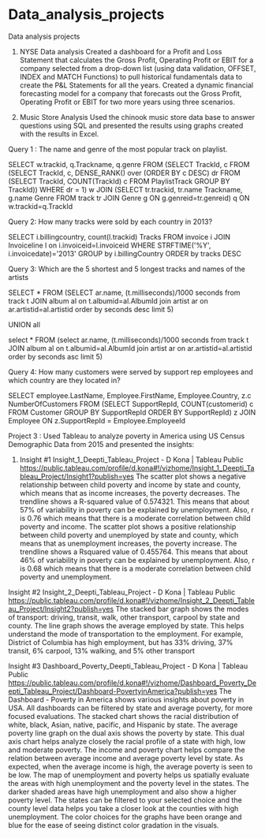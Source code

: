 # Data_analysis_projects
Data analysis projects

1. NYSE Data analysis
Created a dashboard for a Profit and Loss Statement that calculates the Gross Profit, Operating Profit or EBIT for a company selected from a drop-down list (using data validation, OFFSET, INDEX and MATCH Functions) to pull historical fundamentals data to create the P&L Statements for all the years. Created a dynamic financial forecasting model for a company that forecasts out the Gross Profit, Operating Profit or EBIT for two more years using three scenarios.

2. Music Store Analysis
Used the chinook music store data base to answer questions using SQL and presented the results using graphs created with the results in Excel. 

 Query 1 : The name and genre of the most popular track on playlist.
 
SELECT  w.trackid, q.Trackname, q.genre
FROM
(SELECT TrackId, c
FROM
(SELECT TrackId, c, DENSE_RANK() over (ORDER BY c DESC) dr
FROM 
(SELECT TrackId, COUNT(TrackId) c
FROM PlaylistTrack 
GROUP BY TrackId)) 
WHERE dr = 1) w
JOIN
(SELECT tr.trackid, tr.name Trackname, g.name Genre
FROM track tr
JOIN Genre g
ON g.genreid=tr.genreid) q
ON w.trackid=q.TrackId


Query 2: How many tracks were sold by each country in 2013?

SELECT i.billingcountry, count(l.trackid) Tracks
FROM invoice i
JOIN Invoiceline l
on i.invoiceid=l.invoiceid
WHERE STRFTIME('%Y', i.invoicedate)='2013'
GROUP by  i.billingCountry
ORDER by tracks DESC

Query 3: Which are the 5 shortest and 5 longest tracks and names of the artists

SELECT * FROM
(SELECT ar.name, (t.milliseconds)/1000 seconds
from track t
JOIN album al
on t.albumid=al.AlbumId
join artist ar
on ar.artistid=al.artistid
order by seconds desc
limit 5)

UNION all

select * FROM
(select ar.name, (t.milliseconds)/1000 seconds
from track t
JOIN album al
on t.albumid=al.AlbumId
join artist ar
on ar.artistid=al.artistid
order by seconds asc
limit 5)

Query 4: How many customers were served by support rep employees and which country are they located in?

SELECT
  employee.LastName,
  Employee.FirstName,
  Employee.Country,
  z.c NumberOfCustomers
FROM (SELECT
  SupportRepId,
  COUNT(customerid) c
FROM Customer
GROUP BY SupportRepId
ORDER BY SupportRepId) z
JOIN Employee
  ON z.SupportRepId = Employee.EmployeeId
  
Project 3 : Used Tableau to analyze poverty in America using US Census Demographic Data from 2015 and presented the insights: 

 1. Insight #1
Insight_1_Deepti_Tableau_Project - D Kona | Tableau Public
https://public.tableau.com/profile/d.kona#!/vizhome/Insight_1_Deepti_Tableau_Project/Insight1?publish=yes
The scatter plot shows a negative relationship between child poverty and income by state and county,
which means that as income increases, the poverty decreases. The trendline shows a R-squared value of
0.574321. This means that about 57% of variability in poverty can be explained by unemployment. Also,
r is 0.76 which means that there is a moderate correlation between child poverty and income.
The scatter plot shows a positive relationship between child poverty and unemployed by state and
county, which means that as unemployment increases, the poverty increase. The trendline shows a Rsquared value of 0.455764. This means that about 46% of variability in poverty can be explained by
unemployment. Also, r is 0.68 which means that there is a moderate correlation between child poverty
and unemployment.

Insight #2
Insight_2_Deepti_Tableau_Project - D Kona | Tableau Public
https://public.tableau.com/profile/d.kona#!/vizhome/Insight_2_Deepti_Tableau_Project/Insight2?publish=yes
The stacked bar graph shows the modes of transport: driving, transit, walk, other transport, carpool by
state and county. The line graph shows the average employed by state. This helps understand the mode
of transportation to the employment. For example, District of Columbia has high employment, but has
33% driving, 37% transit, 6% carpool, 13% walking, and 5% other transport

Insight #3
Dashboard_Poverty_Deepti_Tableau_Project - D Kona | Tableau Public
https://public.tableau.com/profile/d.kona#!/vizhome/Dashboard_Poverty_Deepti_Tableau_Project/Dashboard-PovertyinAmerica?publish=yes
The Dashboard - Poverty in America shows various insights about poverty in USA. All dashboards can be
filtered by state and average poverty, for more focused evaluations.
The stacked chart shows the racial distribution of white, black, Asian, native, pacific, and Hispanic by
state. The average poverty line graph on the dual axis shows the poverty by state. This dual axis chart
helps analyze closely the racial profile of a state with high, low and moderate poverty.
The income and poverty chart helps compare the relation between average income and average poverty
level by state. As expected, when the average income is high, the average poverty is seen to be low.
The map of unemployment and poverty helps us spatially evaluate the areas with high unemployment
and the poverty level in the states. The darker shaded areas have high unemployment and also show a
higher poverty level. The states can be filtered to your selected choice and the county level data helps
you take a closer look at the counties with high unemployment.
The color choices for the graphs have been orange and blue for the ease of seeing distinct color
gradation in the visuals.
